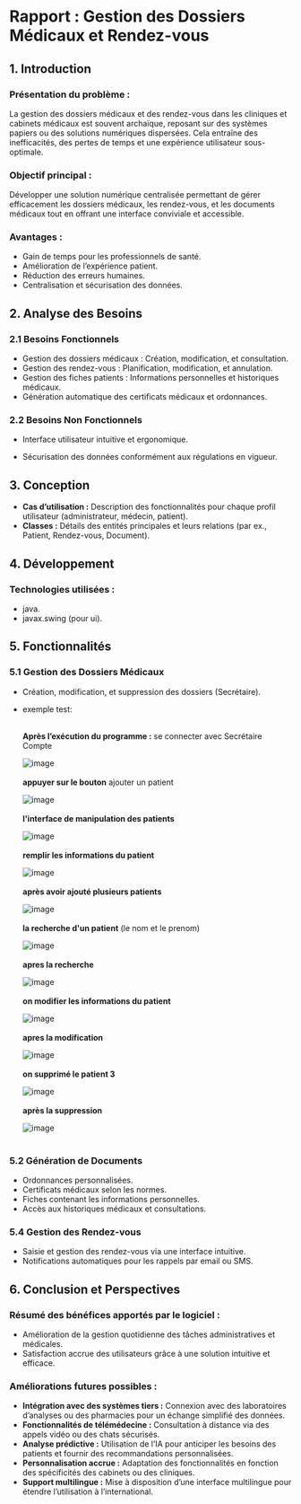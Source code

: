 # Rapport : Gestion des Dossiers Médicaux et Rendez-vous

## 1. Introduction

### Présentation du problème :

La gestion des dossiers médicaux et des rendez-vous dans les cliniques et cabinets médicaux est souvent archaïque, reposant sur des systèmes papiers ou des solutions numériques dispersées. Cela entraîne des inefficacités, des pertes de temps et une expérience utilisateur sous-optimale.

### Objectif principal :

Développer une solution numérique centralisée permettant de gérer efficacement les dossiers médicaux, les rendez-vous, et les documents médicaux tout en offrant une interface conviviale et accessible.

### Avantages :

- Gain de temps pour les professionnels de santé.
- Amélioration de l’expérience patient.
- Réduction des erreurs humaines.
- Centralisation et sécurisation des données.

## 2. Analyse des Besoins

### 2.1 Besoins Fonctionnels

- Gestion des dossiers médicaux : Création, modification, et consultation.
- Gestion des rendez-vous : Planification, modification, et annulation.
- Gestion des fiches patients : Informations personnelles et historiques médicaux.
- Génération automatique des certificats médicaux et ordonnances.

### 2.2 Besoins Non Fonctionnels

- Interface utilisateur intuitive et ergonomique.

- Sécurisation des données conformément aux régulations en vigueur.

## 3. Conception

- **Cas d’utilisation :** Description des fonctionnalités pour chaque profil utilisateur (administrateur, médecin, patient).
- **Classes :** Détails des entités principales et leurs relations (par ex., Patient, Rendez-vous, Document).

## 4. Développement

### Technologies utilisées :

- java.
- javax.swing (pour ui).

## 5. Fonctionnalités

### 5.1 Gestion des Dossiers Médicaux

- Création, modification, et suppression des dossiers (Secrétaire).
- exemple test:<br><br>

  **Après l’exécution du programme :** se connecter avec Secrétaire Compte

   ![image](https://github.com/noufeldza/poo-projet/blob/main/pngs/Screenshot%202025-01-01%20162808.png)<br><br>
 **appuyer sur le bouton** ajouter un patient

   ![image](https://github.com/noufeldza/poo-projet/blob/main/pngs/Screenshot%202025-01-01%20183930.png)<br><br>
 **l'interface de manipulation des patients** 

   ![image](https://github.com/noufeldza/poo-projet/blob/main/pngs/Screenshot%202025-01-01%20163005.png)<br><br>
 **remplir les informations du patient** 

   ![image](https://github.com/noufeldza/poo-projet/blob/main/pngs/Screenshot%202025-01-01%20163810.png)<br><br>
 **après avoir ajouté plusieurs patients** 

   ![image](https://github.com/noufeldza/poo-projet/blob/main/pngs/Screenshot%202025-01-01%20163919.png)<br><br>
 **la recherche d'un patient** (le nom et le prenom)

   ![image](https://github.com/noufeldza/poo-projet/blob/main/pngs/Screenshot%202025-01-01%20163936.png)<br><br>
 **apres la recherche** 

   ![image](https://github.com/noufeldza/poo-projet/blob/main/pngs/Screenshot%202025-01-01%20164236.png)<br><br>
 **on modifier les informations du patient** 

   ![image](https://github.com/noufeldza/poo-projet/blob/main/pngs/Screenshot%202025-01-01%20164236.png)<br><br>
 **apres la modification** 

   ![image](https://github.com/noufeldza/poo-projet/blob/main/pngs/Screenshot%202025-01-01%20164246.png)<br><br>
 **on supprimé le patient 3** 

   ![image](https://github.com/noufeldza/poo-projet/blob/main/pngs/Screenshot%202025-01-01%20164026.png)<br><br>
 **après la suppression** 


   ![image](https://github.com/noufeldza/poo-projet/blob/main/pngs/Screenshot%202025-01-01%20164558.png)<br><br>

### 5.2 Génération de Documents

- Ordonnances personnalisées.
- Certificats médicaux selon les normes.
- Fiches contenant les informations personnelles.
- Accès aux historiques médicaux et consultations.

### 5.4 Gestion des Rendez-vous

- Saisie et gestion des rendez-vous via une interface intuitive.
- Notifications automatiques pour les rappels par email ou SMS.

## 6. Conclusion et Perspectives

### Résumé des bénéfices apportés par le logiciel :

- Amélioration de la gestion quotidienne des tâches administratives et médicales.
- Satisfaction accrue des utilisateurs grâce à une solution intuitive et efficace.

### Améliorations futures possibles :

- **Intégration avec des systèmes tiers :** Connexion avec des laboratoires d’analyses ou des pharmacies pour un échange simplifié des données.
- **Fonctionnalités de télémédecine :** Consultation à distance via des appels vidéo ou des chats sécurisés.
- **Analyse prédictive :** Utilisation de l’IA pour anticiper les besoins des patients et fournir des recommandations personnalisées.
- **Personnalisation accrue :** Adaptation des fonctionnalités en fonction des spécificités des cabinets ou des cliniques.
- **Support multilingue :** Mise à disposition d’une interface multilingue pour étendre l’utilisation à l’international.

